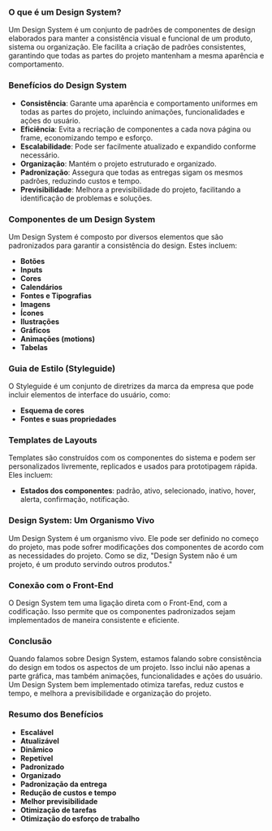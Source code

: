 ### O que é um Design System?

Um Design System é um conjunto de padrões de componentes de design elaborados para manter a consistência visual e funcional de um produto, sistema ou organização. Ele facilita a criação de padrões consistentes, garantindo que todas as partes do projeto mantenham a mesma aparência e comportamento.

### Benefícios do Design System

- **Consistência**: Garante uma aparência e comportamento uniformes em todas as partes do projeto, incluindo animações, funcionalidades e ações do usuário.
- **Eficiência**: Evita a recriação de componentes a cada nova página ou frame, economizando tempo e esforço.
- **Escalabilidade**: Pode ser facilmente atualizado e expandido conforme necessário.
- **Organização**: Mantém o projeto estruturado e organizado.
- **Padronização**: Assegura que todas as entregas sigam os mesmos padrões, reduzindo custos e tempo.
- **Previsibilidade**: Melhora a previsibilidade do projeto, facilitando a identificação de problemas e soluções.

### Componentes de um Design System

Um Design System é composto por diversos elementos que são padronizados para garantir a consistência do design. Estes incluem:

- **Botões**
- **Inputs**
- **Cores**
- **Calendários**
- **Fontes e Tipografias**
- **Imagens**
- **Ícones**
- **Ilustrações**
- **Gráficos**
- **Animações (motions)**
- **Tabelas**

### Guia de Estilo (Styleguide)

O Styleguide é um conjunto de diretrizes da marca da empresa que pode incluir elementos de interface do usuário, como:

- **Esquema de cores**
- **Fontes e suas propriedades**

### Templates de Layouts

Templates são construídos com os componentes do sistema e podem ser personalizados livremente, replicados e usados para prototipagem rápida. Eles incluem:

- **Estados dos componentes**: padrão, ativo, selecionado, inativo, hover, alerta, confirmação, notificação.

### Design System: Um Organismo Vivo

Um Design System é um organismo vivo. Ele pode ser definido no começo do projeto, mas pode sofrer modificações dos componentes de acordo com as necessidades do projeto. Como se diz, "Design System não é um projeto, é um produto servindo outros produtos."

### Conexão com o Front-End

O Design System tem uma ligação direta com o Front-End, com a codificação. Isso permite que os componentes padronizados sejam implementados de maneira consistente e eficiente.

### Conclusão

Quando falamos sobre Design System, estamos falando sobre consistência do design em todos os aspectos de um projeto. Isso inclui não apenas a parte gráfica, mas também animações, funcionalidades e ações do usuário. Um Design System bem implementado otimiza tarefas, reduz custos e tempo, e melhora a previsibilidade e organização do projeto.

### Resumo dos Benefícios

- **Escalável**
- **Atualizável**
- **Dinâmico**
- **Repetível**
- **Padronizado**
- **Organizado**
- **Padronização da entrega**
- **Redução de custos e tempo**
- **Melhor previsibilidade**
- **Otimização de tarefas**
- **Otimização do esforço de trabalho**